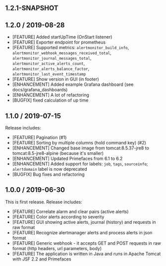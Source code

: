 ## 1.2.1-SNAPSHOT



## 1.2.0 / 2019-08-28

* [FEATURE] Added startUpTime (OnStart listener)
* [FEATURE] Exporter endpoint for prometheus
* [FEATURE] Supported metrics: `alertmonitor_build_info`, `alertmonitor_webhook_messages_received_total`, `alertmonitor_journal_messages_total`, `alertmonitor_active_alerts_count`, `alertmonitor_alerts_balance_factor`, `alertmonitor_last_event_timestamp`
* [FEATURE] Show version in GUI (in footer)
* [ENHANCEMENT] Added example Grafana dashboard (see docs/grafana_dashboards)
* [ENHANCEMENT] A lot of refactoring
* [BUGFIX] fixed calculation of up time

## 1.1.0 / 2019-07-15

Release includes:

* [FEATURE] Pagination (#1)
* [FEATURE] Sorting by multiple columns (hold command key) (#2)
* [ENHANCEMENT] Changed base image from tomcat:8.5.37-jre8 to tomcat:8.5-jre8-alpine (because it's smaller)
* [ENHANCEMENT] Updated Primefaces from 6.1 to 6.2
* [ENHANCEMENT] Added support for labels: `job`, `tags`, `sourceinfo`; `alertdomain` label is now deprecated
* [BUGFIX] Bug fixes and refactoring

## 1.0.0 / 2019-06-30

This is first release. Release includes:

* [FEATURE] Correlate alarm and clear pairs (active alerts)
* [FEATURE] Color alerts according to severity
* [FEATURE] GUI showing active alerts, journal (history) and requests in raw format
* [FEATURE] Recognize alertmanager alerts and process alerts in json format
* [FEATURE] Generic webhook - it accepts GET and POST requests in raw format (http headers, url parameters, body)
* [FEATURE] The application is written in Java and runs in Apache Tomcat with JSF 2.2 and Primefaces
